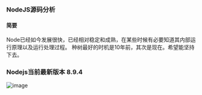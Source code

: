 ### NodeJS源码分析
#### 简要
Node已经如今发展很快，已经相对稳定和成熟，在某些时候有必要知道其内部运行原理以及运行处理过程。
种树最好的时机是10年前，其次是现在。希望能坚持下去。

### Nodejs当前最新版本 8.9.4
![image](NodeJS-Nucleus-Plus-Internals/chapter1/images/chapter1-0.png)
